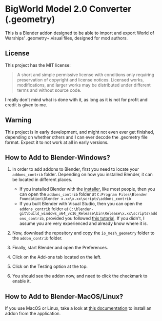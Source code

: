 # BigWorld Model 2.0 Converter (.geometry)
This is a Blender addon designed to be able to import and export World of Warships' .geometry+.visual files, designed for mod authors.

## License
This project has the MIT license:
>A short and simple permissive license with conditions only requiring preservation of copyright and license notices. Licensed works, modifications, and larger works may be distributed under different terms and without source code.

I really don't mind what is done with it, as long as it is not for profit and credit is given to me.

## Warning
This project is in early development, and might not even ever get finished, depending on whether others and I can ever decode the .geometry file format. Expect it to not work at all in early versions.

## How to Add to Blender-Windows?
1. In order to add addons to Blender, first you need to locate your `addons_contrib` folder. Depending on how you installed Blender, it can be located in different places.
   * If you installed Blender with the [installer](https://www.blender.org/download/), like most people, then you can open the `addons_contrib` folder at `C:Program Files\Blender Foundation\Blender x.xx\x.xx\scripts\addons_contrib`
   * If you built Blender with Visual Studio, then you can open the `addons_contrib` folder at `C:\blender-git\build_windows_x64_vc16_Release\bin\Release\x.xx\scripts\addons_contrib`, provided you followed [this tutorial](https://wiki.blender.org/wiki/Building_Blender). If you didn't, I assume you are very experienced and already know where it is.

2. Now, download the repository and copy the `io_mesh_geometry` folder to the `addon_contrib` folder. 
3. Finally, start Blender and open the Preferences. 
4. Click on the Add-ons tab located on the left. 
5. Click on the Testing option at the top.
6. You should see the addon now, and need to click the checkmark to enable it.

## How to Add to Blender-MacOS/Linux?
If you use MacOS or Linux, take a look at [this documentation](https://docs.blender.org/manual/en/latest/editors/preferences/addons.html) to install an addon from the application.
